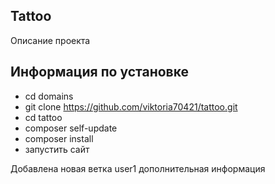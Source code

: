 ## Tattoo
Описание проекта

## Информация по установке
- cd domains
- git clone https://github.com/viktoria70421/tattoo.git
- cd tattoo
- composer self-update
- composer install
- запустить сайт

Добавлена новая ветка user1
дополнительная информация
